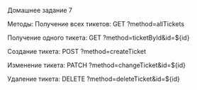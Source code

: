 Домашнее задание 7

Методы:
Получение всех тикетов:
GET ?method=allTickets

Получение одного тикета:
GET ?method=ticketById&id=${id}

Создание тикета:
POST ?method=createTicket

Изменение тикета:
PATCH ?method=changeTicket&id=${id}

Удаление тикета:
DELETE ?method=deleteTicket&id=${id}